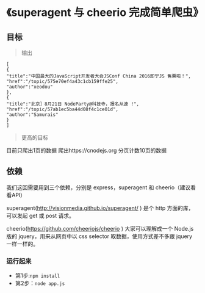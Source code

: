 # 《superagent 与 cheerio 完成简单爬虫》

## 目标

>输出

```
[
{
"title":"中国最大的JavaScript开发者大会JSConf China 2016即宁JS 售票啦！",
"href":"/topic/575e70ef4a43c1cb159ffe25",
"author":"xeodou"
},
{
"title":"北京］8月21日 NodeParty@科技寺，报名从速 !",
"href":"/topic/57ab1ec5ba44d08f4c1ce01d",
"author":"Samurais"
}
]
```

>更高的目标

目前只爬出1页的数据
爬出https://cnodejs.org 分页计数10页的数据



## 依赖


我们这回需要用到三个依赖，分别是 express，superagent 和 cheerio（建议看看API）

superagent(http://visionmedia.github.io/superagent/ ) 是个 http 方面的库，可以发起 get 或 post 请求。

cheerio(https://github.com/cheeriojs/cheerio ) 大家可以理解成一个 Node.js 版的 jquery，用来从网页中以 css selector 取数据，使用方式差不多跟 jquery 一样一样的。



### 运行起来
- 第1步:`npm install`
- 第2步：`node app.js`


